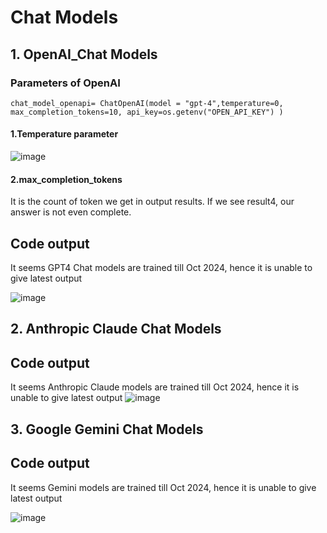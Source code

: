 # Chat Models

## 1. OpenAI_Chat Models 
### Parameters of OpenAI

```chat_model_openapi= ChatOpenAI(model = "gpt-4",temperature=0, max_completion_tokens=10, api_key=os.getenv("OPEN_API_KEY") )```

#### 1.Temperature parameter
![image](https://github.com/user-attachments/assets/e8ead1c5-4c49-4b84-a92e-58c178741a09)

#### 2.max_completion_tokens
It is the count of token we get in output results. If we see result4, our answer is not even complete.

## Code output
It seems GPT4 Chat models are trained till Oct 2024, hence it is unable to give latest output

![image](https://github.com/user-attachments/assets/bf639bb8-6c41-46e7-8d95-1203dd6acf45)

## 2. Anthropic Claude Chat Models

## Code output
It seems Anthropic Claude models are trained till Oct 2024, hence it is unable to give latest output
![image](https://github.com/user-attachments/assets/02323657-6b36-4b20-8451-08dbd15cd67c)

## 3. Google Gemini Chat Models

## Code output
It seems Gemini models are trained till Oct 2024, hence it is unable to give latest output

![image](https://github.com/user-attachments/assets/e2fc60f6-39c9-44a9-b049-4394745ecb8a)
